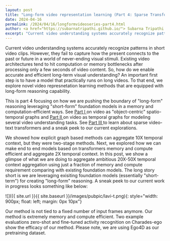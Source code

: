 ```yaml
---
layout: post
title: "Long-form video representation learning (Part 4: Sparse Transformers for video representation)"
date: 2024-04-16
permalink: /2024/04/16/longformvideoseries-part4.html
author: <a href="https://subarnatripathi.github.io/"> Subarna Tripathi </a>
excerpt: "Current video understanding systems accurately recognize patterns in short video clips, but fails to process a video content over a few seconds due to computation and memory bottleneck. We propose a video representation method based on a spatio-temporal graph learning (SPELL) to equip it with long-term reasoning ability... "  
---
```




Current video understanding systems accurately recognize patterns in short video clips. 
However, they fail to capture how the present connects to the past or future in a world of never-ending visual stimuli. 
Existing video architectures tend to hit computation or memory bottlenecks after processing only a few seconds of video content. 
So, how do we enable accurate and efficient long-term visual understanding? An important first step is to have a model that practically 
runs on long videos. To that end, we explore novel video represnetation learning methods that are equipped with long-form reasoning capability. 

This is part 4 focusing on how we are pushing the boundary of "long-form" reasoning leveraging "short-form" foundation models in a memory and computation-efficient ways. 
See <a href="https://intelailabpage.github.io/2024/04/16/longformvideoseries-part1.html"> Part I </a> on video as "object-centric" spatio-temporal graphs and <a href="https://intelailabpage.github.io/2024/04/16/longformvideoseries-part2.html"> Part II </a> on video as temporal graphs for modeling several video understanding tasks. 
See <a href="https://intelailabpage.github.io/2024/04/16/longformvideoseries-part3.html"> Part III </a> to learn about sparse video-text transformers and a sneak peek to our current explorations. 


<p>
We showed how explicit graph based methods can aggregate 10X temporal context, but they were two-stage methods. Next, we explored how we can make end to end models based on transformers memory and compute efficient and aggregate 2X temporal context. In this post, we show a glimpse of what we are doing to aggregate ambitious 20X-50X temporal context aggregation using just a fraction of memory and compute requirement comparing with existing foundation models. The long story short is we are leveraging exisiting foundation models (essentially "short-term") for creating "long-form" reasoning. A sneak peek to our current work in progress looks something like below:

![]({{ site.url }}{{ site.baseurl }}/images/pubpic/lavi-t.png){: style="width: 900px; float: left; margin: 0px 10px"}  

Our method is not tied to a fixed number of input frames anymore. Our method is extremely memory and compute efficient. Two example evaluations zero-shot and fine-tuned activity recognition on Charades-ego show the efficacy of our method. Please note, we are using Ego4D as our pretraining dataset. 

  
</p>
